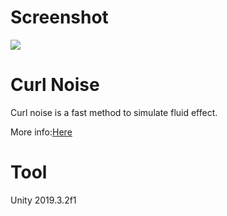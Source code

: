 # Screenshot
![](https://github.com/idovelemon/UnityProj/blob/master/CurlNoise/1.png)

# Curl Noise
Curl noise is a fast method to simulate fluid effect.

More info:[Here](https://www.cnblogs.com/idovelemon/p/12775127.html)

# Tool
Unity 2019.3.2f1